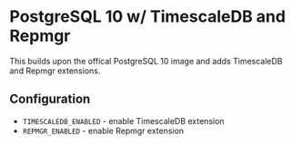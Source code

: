 # PostgreSQL 10 w/ TimescaleDB and Repmgr

This builds upon the offical PostgreSQL 10 image and adds TimescaleDB and
Repmgr extensions.

## Configuration

- `TIMESCALEDB_ENABLED` - enable TimescaleDB extension
- `REPMGR_ENABLED` - enable Repmgr extension
